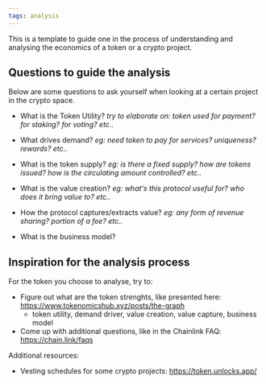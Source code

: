 ```yaml
---
tags: analysis
---
```


This is a template to guide one in the process of understanding and analysing the economics of a token or a crypto project.

## Questions to guide the analysis

Below are some questions to ask yourself when looking at a certain project in the crypto space.

-   What is the Token Utility?
    _try to elaborate on: token used for payment? for staking? for voting? etc.._

-   What drives demand?
    _eg: need token to pay for services? uniqueness? rewards? etc.._

-   What is the token supply?
    _eg: is there a fixed supply? how are tokens issued? how is the circulating amount controlled? etc.._

-   What is the value creation?
    _eg: what's this protocol useful for? who does it bring value to? etc.._

-   How the protocol captures/extracts value?
    _eg: any form of revenue sharing? portion of a fee? etc.._

-   What is the business model?


## Inspiration for the analysis process
For the token you choose to analyse, try to:

- Figure out what are the token strenghts, like presented here: https://www.tokenomicshub.xyz/posts/the-graph
  - token utility, demand driver, value creation, value capture, business model
- Come up with additional questions, like in the Chainlink FAQ: https://chain.link/faqs

Additional resources:
- Vesting schedules for some crypto projects: https://token.unlocks.app/
